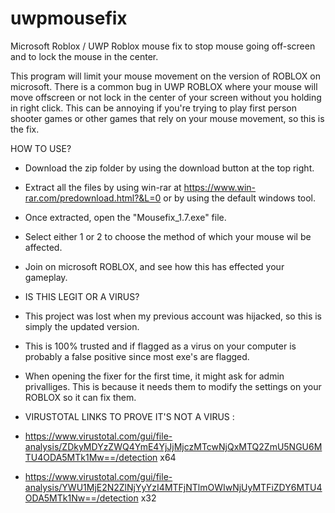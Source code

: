 # uwpmousefix
Microsoft Roblox / UWP Roblox mouse fix to stop mouse going off-screen and to lock the mouse in the center.

This program will limit your mouse movement on the version of ROBLOX on microsoft. 
There is a common bug in UWP ROBLOX where your mouse will move offscreen or not lock in the center of your screen without you holding in right click.
This can be annoying if you're trying to play first person shooter games or other games that rely on your mouse movement, so this is the fix.

HOW TO USE?

- Download the zip folder by using the download button at the top right.
- Extract all the files by using win-rar at https://www.win-rar.com/predownload.html?&L=0 or by using the default windows tool.
- Once extracted, open the "Mousefix_1.7.exe" file.
- Select either 1 or 2 to choose the method of which your mouse wil be affected.
- Join on microsoft ROBLOX, and see how this has effected your gameplay.

- IS THIS LEGIT OR A VIRUS?

- This project was lost when my previous account was hijacked, so this is simply the updated version.
- This is 100% trusted and if flagged as a virus on your computer is probably a false positive since most exe's are flagged.
- When opening the fixer for the first time, it might ask for admin privalliges. This is because it needs them to modify the settings on your ROBLOX so it can fix them.

- VIRUSTOTAL LINKS TO PROVE IT'S NOT A VIRUS :

- https://www.virustotal.com/gui/file-analysis/ZDkyMDYzZWQ4YmE4YjJjMjczMTcwNjQxMTQ2ZmU5NGU6MTU4ODA5MTk1Mw==/detection x64
- https://www.virustotal.com/gui/file-analysis/YWU1MjE2N2ZlNjYyYzI4MTFjNTlmOWIwNjUyMTFiZDY6MTU4ODA5MTk1Nw==/detection x32
